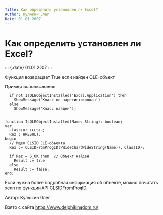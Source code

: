 ```yaml
---
Title: Как определить установлен ли Excel?
Author: Кулюкин Олег
Date: 01.01.2007
---
```



Как определить установлен ли Excel?
===================================

::: {.date}
01.01.2007
:::

Функция возвращает True если найден OLE-объект

Пример использования

      if not IsOLEObjectInstalled('Excel.Application') then
        ShowMessage('Класс не зарегистрирован')
      else
        ShowMessage('Класс найден');
     
     
    function IsOLEObjectInstalled(Name: String): boolean;
    var
      ClassID: TCLSID;
      Rez : HRESULT;
    begin
      // Ищем CLSID OLE-объекта
      Rez := CLSIDFromProgID(PWideChar(WideString(Name)), ClassID);
     
      if Rez = S_OK then  // Объект найден
        Result := true
      else
        Result := false;
    end;

Если нужна более подробная информация об объекте, можно почитать хелп по
функции API CLSIDFromProgID.

Автор: Кулюкин Олег

Взято с сайта <https://www.delphikingdom.ru/>
